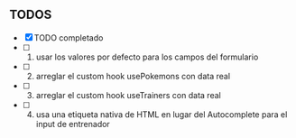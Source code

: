 ## TODOS

- [x] TODO completado
- [ ] 1. usar los valores por defecto para los campos del formulario
- [ ] 2. arreglar el custom hook usePokemons con data real
- [ ] 3. arreglar el custom hook useTrainers con data real
- [ ] 4. usa una etiqueta nativa de HTML en lugar del Autocomplete para el input de entrenador
